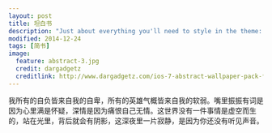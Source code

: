 ```yaml
---
layout: post
title: 坦白书
description: "Just about everything you'll need to style in the theme: headings, paragraphs, blockquotes, tables, code blocks, and more."
modified: 2014-12-24
tags: [简书]
image:
  feature: abstract-3.jpg
  credit: dargadgetz
  creditlink: http://www.dargadgetz.com/ios-7-abstract-wallpaper-pack-for-iphone-5-and-ipod-touch-retina/
---
```


我所有的自负皆来自我的自卑，所有的英雄气概皆来自我的软弱。嘴里振振有词是因为心里满是怀疑，深情是因为痛恨自己无情。这世界没有一件事情是虚空而生的，站在光里，背后就会有阴影，这深夜里一片寂静，是因为你还没有听见声音。